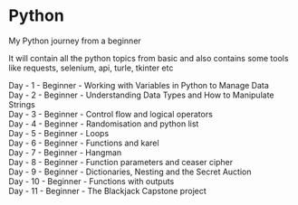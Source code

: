 # Python
My Python journey from a beginner 

It will contain all the python topics from basic and also contains some tools like requests, selenium, api, turle, tkinter etc

Day - 1 - Beginner - Working with Variables in Python to Manage Data <br>
Day - 2 - Beginner - Understanding Data Types and How to Manipulate Strings<br>
Day - 3 - Beginner - Control flow and logical operators<br>
Day - 4 - Beginner - Randomisation and python list<br>
Day - 5 - Beginner - Loops<br>
Day - 6 - Beginner - Functions and karel<br>
Day - 7 - Beginner - Hangman<br>
Day - 8 - Beginner - Function parameters and ceaser cipher<br>
Day - 9 - Beginner - Dictionaries, Nesting and the Secret Auction<br>
Day - 10 - Beginner - Functions with outputs<br>
Day - 11 - Beginner - The Blackjack Capstone project<br>

